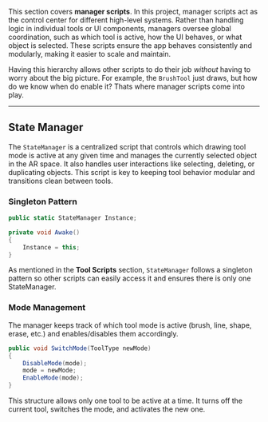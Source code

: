 This section covers **manager scripts**. In this project, manager scripts act as the control center for different high-level systems. Rather than handling logic in individual tools or UI components, managers oversee global coordination, such as which tool is active, how the UI behaves, or what object is selected. These scripts ensure the app behaves consistently and modularly, making it easier to scale and maintain. 

Having this hierarchy allows other scripts to do their job *without* having to worry about the big picture. For example, the `BrushTool` just draws, but how do we know when do enable it? Thats where manager scripts come into play. 

---

## **State Manager**
The `StateManager` is a centralized script that controls which drawing tool mode is active at any given time and manages the currently selected object in the AR space. It also handles user interactions like selecting, deleting, or duplicating objects. This script is key to keeping tool behavior modular and transitions clean between tools.

### **Singleton Pattern**
```csharp title="csharp"
public static StateManager Instance;

private void Awake()
{
    Instance = this;
}
```
As mentioned in the **Tool Scripts** section, `StateManager` follows a singleton pattern so other scripts can easily access it and ensures there is only one StateManager.

### **Mode Management**
The manager keeps track of which tool mode is active (brush, line, shape, erase, etc.) and enables/disables them accordingly.
```csharp title="csharp"
public void SwitchMode(ToolType newMode)
{
    DisableMode(mode);
    mode = newMode;
    EnableMode(mode);
}
```
This structure allows only one tool to be active at a time. It turns off the current tool, switches the mode, and activates the new one.